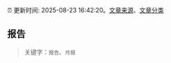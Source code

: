 :alarm_clock: 更新时间: 2025-08-23 16:42:20。[文章来源](/README.md)、[文章分类](/TAGS.md)

## 报告


> 关键字：`报告`、`月报`



